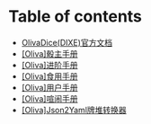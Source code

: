 # Table of contents

* [OlivaDice(DIXE)官方文档](README.md)
* [[Oliva]骰主手册](Oliva_Master_Manual.md)
* [[Oliva]进阶手册](OlivaDice.md)
* [[Oliva]食用手册](Cook_Manual.md)
* [[Oliva]用户手册](UserDoc.md)
* [[Oliva]喧闹手册](Chaos_Manual.md)
* [[Oliva]Json2Yaml牌堆转换器](Json2Yaml.md)
